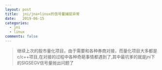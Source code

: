 ```yaml
---
layout: post
title:  jni/jna+linux的信号量捕捉异常
date:   2019-06-15
categories: 
  - jni
  - linux
comments: false
---
```


> 继续上次的股市量化项目，由于需要和各种券商对接，而量化项目大多都是c/c++项目,在对接的过程中各种奇葩事情都遇到了,其中最坑爹的就是jni下的SIGSEGV信号量抛出问题了
 
<!-- more -->

